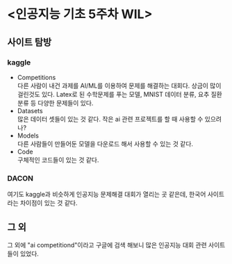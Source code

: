 # <인공지능 기초 5주차 WIL>

## 사이트 탐방

### kaggle
- Competitions   
다른 사람이 내건 과제를 AI/ML를 이용하여 문제를 해결하는 대회다. 상금이 많이 걸린것도 있다. Latex로 된 수학문제를 푸는 모델, MNIST 데이터 분류, 요추 질환 분류 등 다양한 문제들이 있다.
- Datasets   
많은 데이터 셋들이 있는 것 같다. 작은 ai 관련 프로젝트를 할 때 사용할 수 있으려나?
- Models   
다른 사람들이 만들어둔 모델을 다운로드 해서 사용할 수 있는 것 같다.
- Code   
구체적인 코드들이 있는 것 같다.

### DACON
여기도 kaggle과 비슷하게 인공지능 문제해결 대회가 열리는 곳 같은데, 한국어 사이트라는 차이점이 있는 것 같다. 

## 그 외
그 외에 "ai competitiond"이라고 구글에 검색 해보니 많은 인공지능 대회 관련 사이트들이 있었다. 
